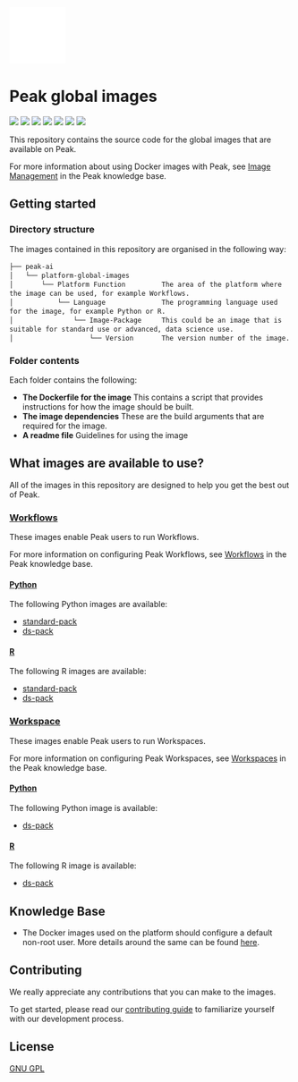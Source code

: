 <img src=".github/images/peak.gif" width="100" height="100" />

# Peak global images
![](https://img.shields.io/github/license/peak-ai/platform-global-images)
![](https://img.shields.io/github/languages/count/peak-ai/platform-global-images)
![](https://img.shields.io/github/languages/top/peak-ai/platform-global-images)
![](https://img.shields.io/github/issues-raw/peak-ai/platform-global-images)
![](https://img.shields.io/github/issues-pr-raw/peak-ai/platform-global-images)
![](https://img.shields.io/github/languages/code-size/peak-ai/platform-global-images)
![](https://img.shields.io/github/repo-size/peak-ai/platform-global-images)

This repository contains the source code for the global images that are available on Peak.<p>
For more information about using Docker images with Peak, see [Image Management](https://platformsupport.peak.ai/support/solutions/folders/80000683574) in the Peak knowledge base.

## Getting started
### Directory structure
The images contained in this repository are organised in the following way:
```
├── peak-ai
│   └── platform-global-images
│       └── Platform Function         The area of the platform where the image can be used, for example Workflows.
│           └── Language              The programming language used for the image, for example Python or R.
│               └── Image-Package     This could be an image that is suitable for standard use or advanced, data science use.
│                   └── Version       The version number of the image. 

```

### Folder contents
Each folder contains the following:
- **The Dockerfile for the image**
This contains a script that provides instructions for how the image should be built.
- **The image dependencies**
These are the build arguments that are required for the image.
- **A readme file**
Guidelines for using the image

## What images are available to use?
All of the images in this repository are designed to help you get the best out of Peak.
### [Workflows](./workflow)
These images enable Peak users to run Workflows.<p>
For more information on configuring Peak Workflows, see [Workflows](https://platformsupport.peak.ai/support/solutions/folders/80000683354) in the Peak knowledge base.

#### [Python](./workflow/python)
The following Python images are available:
- [standard-pack](./workflow/python/standard-pack)
- [ds-pack](./workflow/python/ds-pack)
#### [R](./workflow/r)
The following R images are available:
- [standard-pack](./workflow/r/standard-pack)
- [ds-pack](./workflow/r/ds-pack)

### [Workspace](./workspace)
These images enable Peak users to run Workspaces.<p>
For more information on configuring Peak Workspaces, see [Workspaces](https://platformsupport.peak.ai/support/solutions/folders/80000682771) in the Peak knowledge base.

#### [Python](./workspace/python)
The following Python image is available:
- [ds-pack](./workspace/python/ds-pack)
#### [R](./workspace/r)
The following R image is available:
- [ds-pack](./workspace/r/ds-pack)

## Knowledge Base
- The Docker images used on the platform should configure a default non-root user. More details around the same can be found [here](./knowledge-base/non-root-user.md).

## Contributing
We really appreciate any contributions that you can make to the images. <P>To get started, please read our [contributing guide](./CONTRIBUTING.md) to familiarize yourself with our development process.

## License
[GNU GPL](https://opensource.org/licenses/GPL-3.0)
